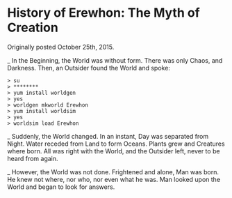 # History of Erewhon: The Myth of Creation

Originally posted October 25th, 2015.

_ In the Beginning, the World was without form. There was only Chaos, and Darkness. Then, an Outsider found the World and spoke:

```
> su
> ********
> yum install worldgen
> yes
> worldgen mkworld Erewhon
> yum install worldsim
> yes
> worldsim load Erewhon
```

_ Suddenly, the World changed. In an instant, Day was separated from Night. Water receded from Land to form Oceans. Plants grew and Creatures where born. All was right with the World, and the Outsider left, never to be heard from again.

_ However, the World was not done. Frightened and alone, Man was born. He knew not where, nor who, nor even what he was. Man looked upon the World and began to look for answers.